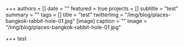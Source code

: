 +++
authors = []
date = ""
featured = true
projects = []
subtitle = "test"
summary = ""
tags = []
title = "test"
twitterImg = "/img/blog/places-bangkok-rabbit-hole-01.jpg"
[image]
caption = ""
image = "/img/blog/places-bangkok-rabbit-hole-01.jpg"

+++
test
